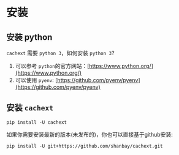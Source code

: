 # 安装

## 安装 python

`cachext` 需要 `python 3`，如何安装 `python 3`?

1. 可以参考 `python`的官方网站：[https://www.python.org/](https://www.python.org/)
2. 可以使用 `pyenv`: [https://github.com/pyenv/pyenv](https://github.com/pyenv/pyenv)


## 安装 `cachext`

`pip install -U cachext`

如果你需要安装最新的版本(未发布的)，你也可以直接基于github安装:

`pip install -U git+https://github.com/shanbay/cachext.git`
